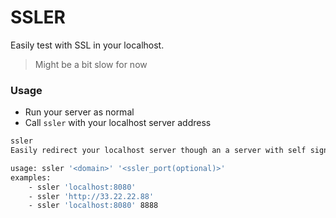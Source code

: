 # SSLER


Easily test with SSL in your localhost.

> Might be a bit slow for now

### Usage

- Run your server as normal
- Call `ssler` with your localhost server address

```bash
ssler
Easily redirect your localhost server though an a server with self signed certificate

usage: ssler '<domain>' '<ssler_port(optional)>'
examples:
    - ssler 'localhost:8080'
    - ssler 'http://33.22.22.88'
    - ssler 'localhost:8080' 8888
```
